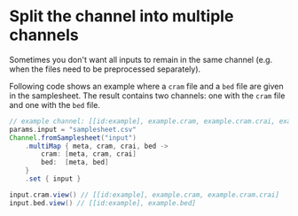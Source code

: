 # Split the channel into multiple channels
Sometimes you don't want all inputs to remain in the same channel (e.g. when the files need to be preprocessed separately). 

Following code shows an example where a `cram` file and a `bed` file are given in the samplesheet. The result contains two channels: one with the `cram` file and one with the `bed` file. 

```groovy
// example channel: [[id:example], example.cram, example.cram.crai, example.bed]
params.input = "samplesheet.csv"
Channel.fromSamplesheet("input")
    .multiMap { meta, cram, crai, bed ->
        cram: [meta, cram, crai]
        bed:  [meta, bed]
    }
    .set { input }

input.cram.view() // [[id:example], example.cram, example.cram.crai]
input.bed.view() // [[id:example], example.bed]
```


